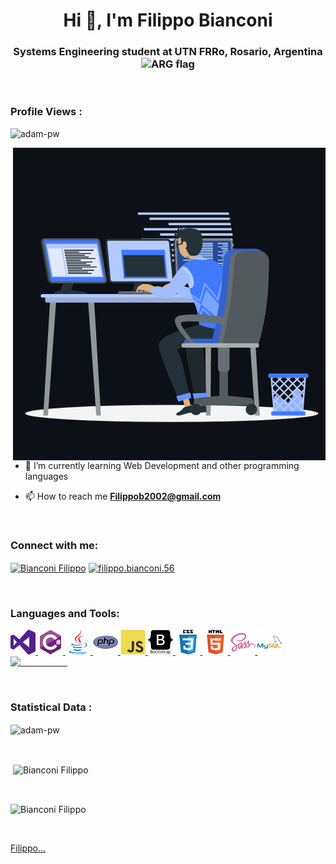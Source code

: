 <h1 align="center">Hi 👋, I'm Filippo Bianconi</h1>
<h3 align="center">Systems Engineering student at UTN FRRo, Rosario, Argentina <img src="https://upload.wikimedia.org/wikipedia/commons/4/48/Argentina_flag_icon.svg" alt="ARG flag" width="20" height="20" > </h3>

<br>

<p align="right"> <h3>Profile Views :</h3> <img src="https://komarev.com/ghpvc/?username=BianconiFilippo&label=Profile%20views&color=68a355&style=for-the-badge"
    alt="adam-pw" /> 
  </p>
<p><img align="right" src="Animation.gif" alt="adam-pw" /></p>
<br>

- 🌱 I’m currently learning Web Development and other programming languages

- 📫 How to reach me **Filippob2002@gmail.com**

<br>

<h3 align="left">Connect with me:</h3>
<p align="left">
  <a href="https://www.facebook.com/filippo.bianconi.56" target="blank"><img align="center"
      src="https://raw.githubusercontent.com/rahuldkjain/github-profile-readme-generator/master/src/images/icons/Social/facebook.svg"
      alt="Bianconi Filippo" height="30" width="40" /></a>
  <a href="https://www.instagram.com/filippo.bianconi.56?igsh=aHR3d2xxZTU3OG13" target="blank"><img align="center"
      src="https://raw.githubusercontent.com/rahuldkjain/github-profile-readme-generator/master/src/images/icons/Social/instagram.svg"
      alt="filippo.bianconi.56" height="30" width="40" /></a>
</p>

<br>

<h3 align="left">Languages and Tools:</h3>
<p align="left">
    <a href="https://visualstudio.microsoft.com/vs/features/net-development/" target="_blank" rel="noreferrer">
        <img src="https://raw.githubusercontent.com/devicons/devicon/master/icons/visualstudio/visualstudio-plain.svg" alt="Visual Studio" width="40" height="40" />
    </a>
    <a href="https://docs.microsoft.com/en-us/dotnet/csharp/" target="_blank" rel="noreferrer">
        <img src="https://raw.githubusercontent.com/devicons/devicon/master/icons/csharp/csharp-original.svg" alt="C#" width="40" height="40" />
    </a>
    <a href="https://www.java.com" target="_blank" rel="noreferrer">
        <img src="https://raw.githubusercontent.com/devicons/devicon/master/icons/java/java-original.svg" alt="Java" width="40" height="40" />
    </a>
    <a href="https://www.php.net/" target="_blank" rel="noreferrer">
        <img src="https://raw.githubusercontent.com/devicons/devicon/master/icons/php/php-original.svg" alt="PHP" width="40" height="40" />
    </a>
    <a href="https://developer.mozilla.org/en-US/docs/Web/JavaScript" target="_blank" rel="noreferrer">
        <img src="https://raw.githubusercontent.com/devicons/devicon/master/icons/javascript/javascript-original.svg" alt="JavaScript" width="40" height="40" />
    </a>
    <a href="https://getbootstrap.com" target="_blank" rel="noreferrer">
        <img src="https://raw.githubusercontent.com/devicons/devicon/master/icons/bootstrap/bootstrap-plain-wordmark.svg" alt="Bootstrap" width="40" height="40" />
    </a>
    <a href="https://www.w3schools.com/css/" target="_blank" rel="noreferrer">
        <img src="https://raw.githubusercontent.com/devicons/devicon/master/icons/css3/css3-original-wordmark.svg" alt="CSS3" width="40" height="40" />
    </a>
    <a href="https://www.w3.org/html/" target="_blank" rel="noreferrer">
        <img src="https://raw.githubusercontent.com/devicons/devicon/master/icons/html5/html5-original-wordmark.svg" alt="HTML5" width="40" height="40" />
    </a>
    <a href="https://sass-lang.com" target="_blank" rel="noreferrer">
        <img src="https://raw.githubusercontent.com/devicons/devicon/master/icons/sass/sass-original.svg" alt="SASS" width="40" height="40" />
    </a>
    <a href="https://www.mysql.com/" target="_blank" rel="noreferrer">
        <img src="https://raw.githubusercontent.com/devicons/devicon/master/icons/mysql/mysql-original-wordmark.svg" alt="MySQL" width="40" height="40" />
    </a> 
    <a href="https://www.microsoft.com/en-us/sql-server" target="_blank" rel="noreferrer" >
        <img src="https://static.cdnlogo.com/logos/m/21/microsoft-sql-server.svg" alt="SQL Server" width="40" height="40" style="color: white" />
    </a> 
</p>

<br>

<h3>Statistical Data :</h3>
<p><img align="center"
    src="https://github-readme-stats.vercel.app/api/top-langs?username=BianconiFilippo&show_icons=true&locale=en&bg_color=0d1117&text_color=ffffff&layout=compact"
    alt="adam-pw" 
    bg_color=#808080/></p>

<br>

<p>&nbsp;<img align="center" src="https://github-readme-stats.vercel.app/api?username=BianconiFilippo&show_icons=true&locale=en&bg_color=0d1117&text_color=ffffff&repo=convoychat"
    alt="Bianconi Filippo" /></p>

<br>

<p><img align="center" src="https://github-readme-streak-stats.herokuapp.com/?user=BianconiFilippo&theme=dark&background=0d1117&date_format=M%20j%5B%2C%20Y%5D" alt="Bianconi Filippo" /></p>

<br>

[Filippo...](https://github.com/BianconiFilippo)

